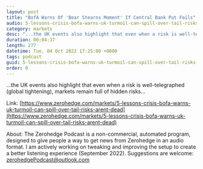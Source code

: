 ```yaml
---
layout: post
title: "BofA Warns Of 'Bear Stearns Moment' If Central Bank Put Fails"
audio: 5-lessons-crisis-bofa-warns-uk-turmoil-can-spill-over-tail-risks-arent-dead-0
category: markets
desc: "...the UK events also highlight that even when a risk is well-telegraphed (global tightening), markets remain full of hidden risks..."
duration: 00:04:37
length: 277
datetime: Tue, 04 Oct 2022 17:25:00 +0000
tags: podcast
guid: 5-lessons-crisis-bofa-warns-uk-turmoil-can-spill-over-tail-risks-arent-dead-0
order: 0
---
```

...the UK events also highlight that even when a risk is well-telegraphed (global tightening), markets remain full of hidden risks...

Link: [https://www.zerohedge.com/markets/5-lessons-crisis-bofa-warns-uk-turmoil-can-spill-over-tail-risks-arent-dead](https://www.zerohedge.com/markets/5-lessons-crisis-bofa-warns-uk-turmoil-can-spill-over-tail-risks-arent-dead)

About: The Zerohedge Podcast is a non-commercial, automated program, designed to give people a way to get news from Zerohedge in an audio format.  I am actively working on tweaking and improving the setup to create a better listening experience (September 2022).  Suggestions are welcome: [zerohedgePodcast@outlook.com](mailto:zerohedgePodcast@outlook.com)
